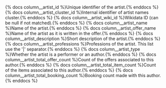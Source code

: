 {% docs column__artist_id %}Unique identifier of the artist.{% enddocs %}
{% docs column__artist_cluster_id %}Internal identifier of artist names cluster.{% enddocs %}
{% docs column__artist_wiki_id %}Wikidata ID (can be null if not matched).{% enddocs %}
{% docs column__artist_name %}Name of the artist.{% enddocs %}
{% docs column__artist_offer_name %}Name of the artist as it is written in the offer.{% enddocs %}
{% docs column__artist_description %}Short description of the artist.{% enddocs %}
{% docs column__artist_professions %}Professions of the artist. This list use the '|' separator.{% enddocs %}
{% docs column__artist_type %}Whether the artist is a performer or an author.{% enddocs %}
{% docs column__artist_total_offer_count %}Count of the offers associated to this author.{% enddocs %}
{% docs column__artist_total_item_count %}Count of the items associated to this author.{% enddocs %}
{% docs column__artist_total_booking_count %}Booking count made with this author.{% enddocs %}
